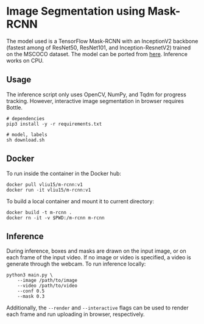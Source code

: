 # Image Segmentation using Mask-RCNN
The model used is a TensorFlow Mask-RCNN with an InceptionV2 backbone (fastest among of ResNet50, ResNet101, and Inception-ResnetV2) trained on the MSCOCO dataset. The model can be ported from [here](http://download.tensorflow.org/models/object_detection/mask_rcnn_inception_v2_coco_2018_01_28.tar.gz). Inference works on CPU.

## Usage
The inference script only uses OpenCV, NumPy, and Tqdm for progress tracking. However, interactive image segmentation in browser requires Bottle.
```
# dependencies
pip3 install -y -r requirements.txt

# model, labels
sh download.sh
```

## Docker
To run inside the container in the Docker hub:
```
docker pull vliu15/m-rcnn:v1
docker run -it vliu15/m-rcnn:v1
```
To build a local container and mount it to current directory:
```
docker build -t m-rcnn .
docker rn -it -v $PWD:/m-rcnn m-rcnn
```

## Inference
During inference, boxes and masks are drawn on the input image, or on each frame of the input video. If no image or video is specified, a video is generate through the webcam. To run inference locally:
```
python3 main.py \
    --image /path/to/image
    --video /path/to/video
    --conf 0.5
    --mask 0.3
```
Additionally, the `--render` and `--interactive` flags can be used to render each frame and run uploading in browser, respectively.
